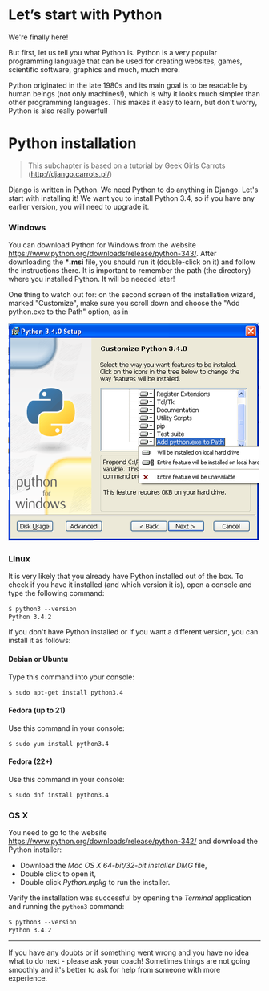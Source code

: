 # Let’s start with Python

We're finally here!

But first, let us tell you what Python is. Python is a very popular programming language that can be used for creating websites, games, scientific software, graphics and much, much more.

Python originated in the late 1980s and its main goal is to be readable by human beings (not only machines!), which is why it looks much simpler than other programming languages. This makes it easy to learn, but don't worry, Python is also really powerful!


# Python installation

> This subchapter is based on a tutorial by Geek Girls Carrots (http://django.carrots.pl/)

Django is written in Python. We need Python to do anything in Django. Let's start with installing it! We want you to install Python 3.4, so if you have any earlier version, you will need to upgrade it.


### Windows

You can download Python for Windows from the website https://www.python.org/downloads/release/python-343/. After downloading the ***.msi** file, you should run it (double-click on it) and follow the instructions there. It is important to remember the path (the directory) where you installed Python. It will be needed later!

One thing to watch out for:  on the second screen of the installation wizard, marked "Customize", make sure you scroll down and choose the "Add python.exe to the Path" option, as in 

![Don't forget to add Python to the Path](images/add_python_to_windows_path.png)


### Linux

It is very likely that you already have Python installed out of the box. To check if you have it installed (and which version it is), open a console and type the following command:

    $ python3 --version
    Python 3.4.2

If you don't have Python installed or if you want a different version, you can install it as follows:


#### Debian or Ubuntu

Type this command into your console:

    $ sudo apt-get install python3.4


#### Fedora (up to 21)

Use this command in your console:

    $ sudo yum install python3.4


#### Fedora (22+)

Use this command in your console:

    $ sudo dnf install python3.4


### OS X

You need to go to the website https://www.python.org/downloads/release/python-342/ and download the Python installer:

* Download the *Mac OS X 64-bit/32-bit installer* *DMG* file,
* Double click to open it,
* Double click *Python.mpkg* to run the installer.

Verify the installation was successful by opening the *Terminal* application and running the `python3` command:

    $ python3 --version
    Python 3.4.2

----

If you have any doubts or if something went wrong and you have no idea what to do next - please ask your coach! Sometimes things are not going smoothly and it's better to ask for help from someone with more experience.
